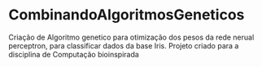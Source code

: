 # CombinandoAlgoritmosGeneticos
Criação de Algoritmo genetico para otimização dos pesos da rede nerual perceptron, para classificar dados da base Iris. Projeto criado para a disciplina de Computação bioinspirada
